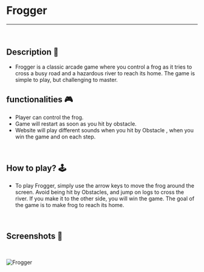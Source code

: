 # **Frogger** 

---

<br>

## **Description 📃**
<!-- add your game description here  -->
- Frogger is a classic arcade game where you control a frog as it tries to cross a busy road and a hazardous river to reach its home. The game is simple to play, but challenging to master. 

## **functionalities 🎮**
<!-- add functionalities over here -->
- Player can control the frog.
- Game will restart as soon as you hit by obstacle.
- Website will play different sounds when you hit by Obstacle , when you win the game and on each step.
<br>

## **How to play? 🕹️**
<!-- add the steps how to play games -->
- To play Frogger, simply use the arrow keys to move the frog around the screen. Avoid being hit by Obstacles, and jump on logs to cross the river. If you make it to the other side, you will win the game. The goal of the game is to make frog to reach its home.

<br>

## **Screenshots 📸**

<br>
<!-- add your screenshots like this -->

![Frogger](https://github.com/kunjgit/GameZone/blob/main/assets/images/Frogger.png)

